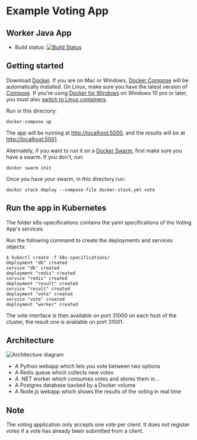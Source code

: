 Example Voting App
=========

Worker Java App
----------
- Build status:
[![Build Status](http://34.175.195.52:8080/buildStatus/icon?job=instavote%2Fworker-build)](http://localhost:8080/job/instavote/job/worker-build/)

Getting started
---------------

Download [Docker](https://www.docker.com/products/overview). If you are on Mac or Windows, [Docker Compose](https://docs.docker.com/compose) will be automatically installed. On Linux, make sure you have the latest version of [Compose](https://docs.docker.com/compose/install/). If you're using [Docker for Windows](https://docs.docker.com/docker-for-windows/) on Windows 10 pro or later, you must also [switch to Linux containers](https://docs.docker.com/docker-for-windows/#switch-between-windows-and-linux-containers).

Run in this directory:
```
docker-compose up
```
The app will be running at [http://localhost:5000](http://localhost:5000), and the results will be at [http://localhost:5001](http://localhost:5001).

Alternately, if you want to run it on a [Docker Swarm](https://docs.docker.com/engine/swarm/), first make sure you have a swarm. If you don't, run:
```
docker swarm init
```
Once you have your swarm, in this directory run:
```
docker stack deploy --compose-file docker-stack.yml vote
```

Run the app in Kubernetes
-------------------------

The folder k8s-specifications contains the yaml specifications of the Voting App's services.

Run the following command to create the deployments and services objects:
```
$ kubectl create -f k8s-specifications/
deployment "db" created
service "db" created
deployment "redis" created
service "redis" created
deployment "result" created
service "result" created
deployment "vote" created
service "vote" created
deployment "worker" created
```

The vote interface is then available on port 31000 on each host of the cluster, the result one is available on port 31001.

Architecture
-----

![Architecture diagram](architecture.png)

* A Python webapp which lets you vote between two options
* A Redis queue which collects new votes
* A .NET worker which consumes votes and stores them in…
* A Postgres database backed by a Docker volume
* A Node.js webapp which shows the results of the voting in real time


Note
----

The voting application only accepts one vote per client. It does not register votes if a vote has already been submitted from a client.
